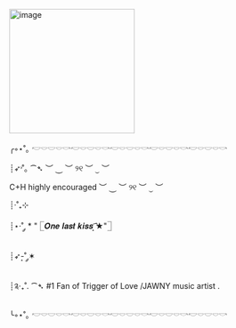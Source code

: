 <img src="blob:chrome-untrusted://media-app/21cbcf9d-17af-4096-8363-750e5c0bc293" alt=""/><img width="225" height="224" alt="image" src="https://github.com/user-attachments/assets/67fa508c-f14a-49b3-a261-fd575301c6e9"/>



╭◦⋆˚｡            𓎢𓎠𓎟𓎠𓎡𓎢𓎠𓎟𓎠𓎡𓎢𓎠𓎟𓎠𓎡𓎢𓎠𓎟𓎠𓎡𓎢𓎠𓎟𓎠𓎡

┊➶˒˚｡    ⁀➴   ︶ ⏝ ︶
୨୧ ︶ ⏝ ︶ 

C+H highly encouraged  ︶ ⏝ ︶ ୨୧ ︶ ⏝ ︶

┊·˚₊⊹

┊⋆·˚ ༘ * "         𓉘𝑶𝒏𝒆 𝒍𝒂𝒔𝒕 𝒌𝒊𝒔𝒔 ͙͘͡★"𓉝 

┊➶-͙˚ ༘✶

┊༉‧₊˚.                     ⁀➴ #1 Fan of Trigger of Love /JAWNY music artist .

╰◦⋆˚｡  𓎢𓎠𓎟𓎠𓎡𓎢𓎠𓎟𓎠𓎡𓎢𓎠𓎟𓎠𓎡𓎢𓎠𓎟𓎠𓎡𓎢𓎠𓎟𓎠𓎡
